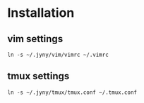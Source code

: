 # Installation

## vim settings
	ln -s ~/.jyny/vim/vimrc ~/.vimrc

## tmux settings
	ln -s ~/.jyny/tmux/tmux.conf ~/.tmux.conf
